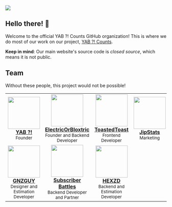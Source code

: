 <img src="https://www.banner.yt/UCB3_5M_Wh92aiqv9YxTtb0g">

## Hello there! 👋

Welcome to the official YAB ?! Counts GitHub organization! This is where we do most of our work on our project, [YAB ?! Counts](https://yabcounts.com).

**Keep in mind**: Our main website's source code is _closed source_, which means it is not public.

## Team

Without these people, this project would not be possible!

<table>
  <tr>
    <td>
      <div align="center" valign="top" width="14.28%">
        <img width="100" height="100" src="https://yt3.googleusercontent.com/OCpgsHrJQxp4jbIITBXoChkM2e6Erq_1sG1Inwz0edbraec_fRybzTqBhr_kZHtHOh2k8Rup=s176-c-k-c0x00ffffff-no-rj">
        <br />
        <a href="https://youtube.com/@YTAltBattles1"><b>YAB ?!</b></a>
        <br />
        <sup>Founder</sup>
      </div>
    </td>
    <td>
      <div align="center" valign="top" width="14.28%">
        <img width="100" height="100" src="https://github.com/ElectricOrBloxtric.png">
        <br />
        <a href="https://github.com/ElectricOrBloxtric"><b>ElectricOrBloxtric</b></a>
        <br />
        <sup>Founder and Backend Developer</sup>
      </div>
    </td>
    <td>
      <div align="center" valign="top" width="14.28%">
        <img width="100" height="100" src="https://github.com/ToastedDev.png">
        <br />
        <a href="https://github.com/ToastedDev"><b>ToastedToast</b></a>
        <br />
        <sup>Frontend Developer</sup>
      </div>
    </td>
    <td>
      <div align="center" valign="top" width="14.28%">
        <img width="100" height="100" src="https://yt3.ggpht.com/MUp2-cuP-5u4shkbWEmYIPGWNPL9TMr4HLBVw0xaLmme9KD-W3FKouSq_qXfJqlUXT-rF_TgQw=s176-c-k-c0x00ffffff-no-rj-mo">
        <br />
        <a href="https://youtube.com/@JipStats"><b>JipStats</b></a>
        <br />
        <sup>Marketing</sup>
      </div>
    </td>
  </tr
  <tr>
        <td>
      <div align="center" valign="top" width="14.28%">
        <img width="100" height="100" src="https://yt3.ggpht.com/oUcmdn7rkvxQPgKPYfjinOSt3ZhmER46dJ8u8mE8lom05BijMZzxh-KNqX2HtrA6Tymx2be_=s176-c-k-c0x00ffffff-no-rj-mo">
        <br />
        <a href="https://youtube.com/@GNZGUY"><b>GNZGUY</b></a>
        <br />
        <sup>Designer and Estimation Developer</sup>
      </div>
    </td>
    <td>
      <div align="center" valign="top" width="14.28%">
        <img width="100" height="100" src="https://yt3.googleusercontent.com/ytc/APkrFKZdp-G8cLN5kpuMvngqchISqQuUiKD10CBrJLP_pQ=s176-c-k-c0x00ffffff-no-rj">
        <br />
        <a href="https://youtube.com/@SubscriberBattles"><b>Subscriber Battles</b></a>
        <br />
        <sup>Backend Developer and Partner</sup>
      </div>
    </td>
    <td>
      <div align="center" valign="top" width="14.28%">
        <img width="100" height="100" src="https://yt3.googleusercontent.com/GrbR6MzJOo4ZZgk3yKt4uy1YYAQucAZmumwBWr8vhr2OYSHqDAYUP0G8qlEW87DLMdCTmcQ-XQ=s176-c-k-c0x00ffffff-no-rj">
        <br />
        <a href="https://youtube.com/@hexzdmusic"><b>HEXZD</b></a>
        <br />
        <sup>Backend and Estimation Developer</sup>
      </div>
    </td>
  </tr>
</table>
